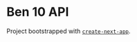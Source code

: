 # Ben 10 API

Project bootstrapped with [`create-next-app`](https://github.com/vercel/next.js/tree/canary/packages/create-next-app).